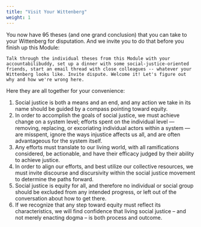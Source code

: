 ```yaml
---
title: "Visit Your Wittenberg"
weight: 1
---
```


You now have <del>9</del>5 theses (and one grand conclusion) that you can take to your Wittenberg for disputation. And we invite you to do that before you finish up this Module:

```
Talk through the individual theses from this Module with your accountabilibuddy, set up a dinner with some social-justice-oriented friends, start an email thread with close colleagues -- whatever your Wittenberg looks like. Invite dispute. Welcome it! Let's figure out why and how we're wrong here.
```

Here they are all together for your convenience:

1. Social justice is both a means and an end, and any action we take in its name should be guided by a compass pointing toward equity.
2. In order to accomplish the goals of social justice, we must achieve change on a system level; efforts spent on the individual level — removing, replacing, or excoriating individual actors within a system — are misspent, ignore the ways injustice affects us all, and are often advantageous for the system itself.
3. Any efforts must translate to our living world, with all ramifications considered, be actionable, and have their efficacy judged by their ability to achieve justice.
4. In order to align our efforts, and best utilize our collective resources, we must invite discourse and discursivity within the social justice movement to determine the paths forward.
5. Social justice is equity for all, and therefore no individual or social group should be excluded from any intended progress, or left out of the conversation about how to get there.
6. If we recognize that any step toward equity must reflect its characteristics, we will find confidence that living social justice – and not merely enacting dogma – is both process and outcome.
